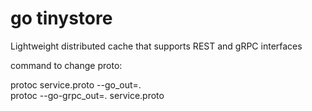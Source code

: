 # go tinystore

Lightweight distributed cache that supports REST and gRPC interfaces

command to change proto:

protoc service.proto --go_out=.     
protoc --go-grpc_out=. service.proto